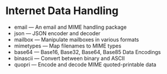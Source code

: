 # Internet Data Handling

- email — An email and MIME handling package
- json — JSON encoder and decoder
- mailbox — Manipulate mailboxes in various formats
- mimetypes — Map filenames to MIME types
- base64 — Base16, Base32, Base64, Base85 Data Encodings
- binascii — Convert between binary and ASCII
- quopri — Encode and decode MIME quoted-printable data

